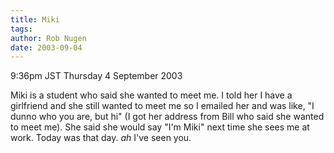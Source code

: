 ```yaml
---
title: Miki
tags: 
author: Rob Nugen
date: 2003-09-04
---
```


<p class=date>9:36pm JST Thursday 4 September 2003</p>

<p>Miki is a student who said she wanted to meet me.  I told her I
have a girlfriend and she still wanted to meet me so I emailed her and
was like, "I dunno who you are, but hi"  (I got her address from Bill
who said she wanted to meet me).  She said she would say "I'm Miki"
next time she sees me at work.  Today was that day.  <em>ah</em> I've
seen you.</p>
